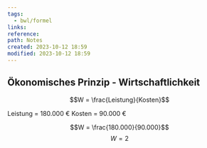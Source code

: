 ```yaml
---
tags:
  - bwl/formel
links: 
reference: 
path: Notes
created: 2023-10-12 18:59
modified: 2023-10-12 18:59
---
```

## Ökonomisches Prinzip - Wirtschaftlichkeit 

$$W = \frac{Leistung}{Kosten}$$

Leistung = 180.000 €
Kosten = 90.000 €

$$W = \frac{180.000}{90.000}$$
$$W = 2$$
